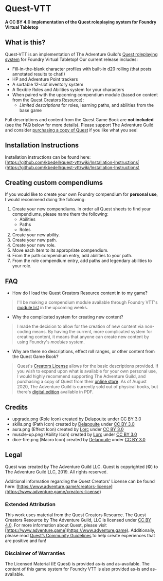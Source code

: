 # Quest-VTT
**A CC BY 4.0 implementation of the Quest roleplaying system for Foundry Virtual Tabletop**

## What is this?
Quest-VTT is an implementation of The Adventure Guild's [Quest roleplaying system](https://adventure.game/) for Foundry Virtual Tabletop! Our current release includes:

* Fill-in-the-blank character profiles with built-in d20 rolling (that posts annotated results to chat!)
* HP and Adventure Point trackers
* A sortable 12-slot inventory system
* A flexible Roles and Abilities system for your characters
* When paired with the upcoming compendium module (based on content from the [Quest Creators Resource](https://www.adventure.game/creators-license)):
    * _Limited descriptions_ for roles, learning paths, and abilities from the base game

Full descriptions and content from the Quest Game Book are **not included** (see the FAQ below for more details).  Please support The Adventure Guild and consider [purchasing a copy of Quest](https://www.adventure.game/digital-edition) if you like what you see!

## Installation Instructions
Installation instructions can be found here: [https://github.com/kbedell/quest-vtt/wiki/Installation-Instructions](https://github.com/kbedell/quest-vtt/wiki/Installation-Instructions)

## Creating custom compendiums
If you would like to create your own Foundry compendium for **personal use**, I would recommend doing the following:
1. Create your new compendiums. In order all Quest sheets to find your compendiums, please name them the following:
    - Abilities
    - Paths
    - Roles
2. Create your new ability.
3. Create your new path.
4. Create your new role.
5. Move each item to its appropriate compendium.
6. From the path compendium entry, add abilities to your path.
7. From the role compendium entry, add paths and legendary abilities to your role.

## FAQ
*   How do I load the Quest Creators Resource content in to my game?

   > I'll be making a compendium module available through Foundry VTT's [module list](https://foundryvtt.com/packages/modules) in the upcoming weeks.
*   Why the complicated system for creating new content?

   > I made the decision to allow for the creation of new content via non-coding means. By having the current, more complicated system for creating content, it means that anyone can create new content by using Foundry's _modules_ system.
*   Why are there no descriptions, effect roll ranges, or other content from the Quest Game Book?

   > Quest's [Creators License](https://www.adventure.game/creators-license) allows for the basic descriptions provided. If you wish to expand upon what is available for your own personal use, I would highly recommend supporting The Adventure Guild, and purchasing a copy of Quest from their [online store](https://www.adventure.game/store). As of August 2020, The Adventure Guild is currently sold out of physical books, but there's [digital edition](https://www.adventure.game/digital-edition) available in PDF.

## Credits
- upgrade.png (Role Icon) created by [Delapouite](http://delapouite.com/) under [CC BY 3.0](http://creativecommons.org/licenses/by/3.0/)
- skills.png (Path Icon) created by [Delapouite](http://delapouite.com/) under [CC BY 3.0](http://creativecommons.org/licenses/by/3.0/)
- aura.png (Effect Icon) created by [Lorc](http://lorcblog.blogspot.com/) under [CC BY 3.0](http://creativecommons.org/licenses/by/3.0/)
- muscle-up.png (Ability Icon) created by [Lorc](http://lorcblog.blogspot.com/) under [CC BY 3.0](http://creativecommons.org/licenses/by/3.0/)
- dice-fire.png (Macro Icon) created by [Delapouite](http://delapouite.com/) under [CC BY 3.0](http://creativecommons.org/licenses/by/3.0/)

## Legal
Quest was created by The Adventure Guild LLC.
Quest is copyrighted (©) to The Adventure Guild LLC, 2019. All rights reserved.

Additional information regarding the Quest Creators' License can be found here:
[https://www.adventure.game/creators-license](https://www.adventure.game/creators-license)

### Extended Attribution
This work uses material from the Quest Creators Resource. The Quest Creators Resource by The Adventure Guild, LLC is licensed under [CC BY 4.0](https://creativecommons.org/licenses/by/4.0/). For more information about Quest, please visit [https://www.adventure.game](https://www.adventure.game). Additionally, please read [Quest’s Community Guidelines](https://www.adventure.game/community-code) to help create experiences that are positive and fun!

### Disclaimer of Warranties
The Licensed Material (IE Quest) is provided as-is and as-available. 
The content of this game system for Foundry VTT is also provided as-is and as-available.
